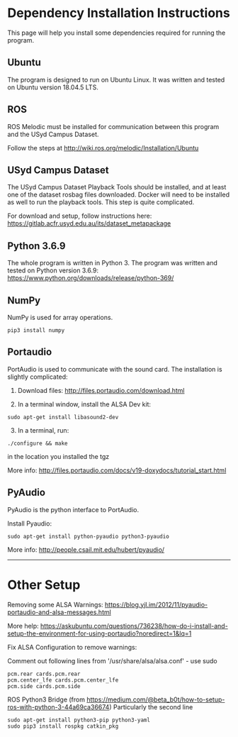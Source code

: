 # Dependency Installation Instructions

This page will help you install some dependencies required for running the program.

## Ubuntu
The program is designed to run on Ubuntu Linux. It was written and tested on Ubuntu version 18.04.5 LTS.

## ROS
ROS Melodic must be installed for communication between this program and the USyd Campus Dataset.

Follow the steps at http://wiki.ros.org/melodic/Installation/Ubuntu

## USyd Campus Dataset
The USyd Campus Dataset Playback Tools should be installed, and at least one of the dataset rosbag files downloaded. Docker will need to be installed as well to run the playback tools. This step is quite complicated.

For download and setup, follow instructions here: https://gitlab.acfr.usyd.edu.au/its/dataset_metapackage


## Python 3.6.9
The whole program is written in Python 3. The program was written and tested on Python version 3.6.9: https://www.python.org/downloads/release/python-369/

## NumPy
NumPy is used for array operations.
```
pip3 install numpy
  ```

## Portaudio
PortAudio is used to communicate with the sound card. The installation is slightly complicated:

1. Download files: http://files.portaudio.com/download.html

2. In a terminal window, install the ALSA Dev kit:
```
sudo apt-get install libasound2-dev
```

3. In a terminal, run:
```
./configure && make
```
in the location you installed the tgz

More info: http://files.portaudio.com/docs/v19-doxydocs/tutorial_start.html

## PyAudio
PyAudio is the python interface to PortAudio.

Install Pyaudio:  
```
sudo apt-get install python-pyaudio python3-pyaudio
  ```

More info: http://people.csail.mit.edu/hubert/pyaudio/

----------------------------------------------
# Other Setup

Removing some ALSA Warnings:
https://blog.yjl.im/2012/11/pyaudio-portaudio-and-alsa-messages.html

More help: https://askubuntu.com/questions/736238/how-do-i-install-and-setup-the-environment-for-using-portaudio?noredirect=1&lq=1

Fix ALSA Configuration to remove warnings:

Comment out following lines from '/usr/share/alsa/alsa.conf' - use sudo
```
pcm.rear cards.pcm.rear
pcm.center_lfe cards.pcm.center_lfe
pcm.side cards.pcm.side
  ```

ROS Python3 Bridge (from https://medium.com/@beta_b0t/how-to-setup-ros-with-python-3-44a69ca36674)
Particularly the second line
```
sudo apt-get install python3-pip python3-yaml
sudo pip3 install rospkg catkin_pkg
  ```
